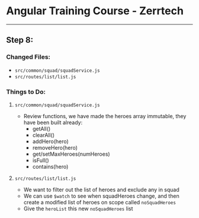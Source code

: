 # Angular Training Course - Zerrtech
-----

## Step 8: 

### Changed Files:
* `src/common/squad/squadService.js`
* `src/routes/list/list.js`

### Things to Do:
1. `src/common/squad/squadService.js`
   * Review functions, we have made the heroes array immutable, they have been built already:
     * getAll()
     * clearAll()
     * addHero(hero)
     * removeHero(hero)
     * get/setMaxHeroes(numHeroes)
     * isFull()
     * contains(hero)

2. `src/routes/list/list.js`
   * We want to filter out the list of heroes and exclude any in squad
   * We can use `$watch` to see when squadHeroes change, and then create a modified list of heroes on scope called `noSquadHeroes`
   * Give the `heroList` this new `noSquadHeroes` list
